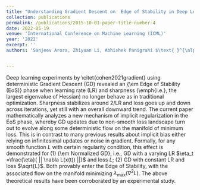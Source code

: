 ```yaml
---
title: "Understanding Gradient Descent on  Edge of Stability in Deep Learning"
collection: publications
permalink: /publications/2015-10-01-paper-title-number-4
date: 2022-05-19
venue: 'International Conference on Machine Learning (ICML)'
year: '2022'
excerpt: ''
authors: 'Sanjeev Arora, Zhiyuan Li, Abhishek Panigrahi $\text{ }^{\alpha-\beta}$'


---
```

Deep learning experiments by \citet{cohen2021gradient} using deterministic Gradient Descent (GD) revealed an {\em Edge of Stability (EoS)} phase when learning rate (LR) and sharpness (\emph{i.e.}, the largest eigenvalue of Hessian) no longer behave as in traditional optimization. Sharpness stabilizes around $2/$LR and loss goes up and down  across iterations, yet still with an overall downward trend. The current paper mathematically analyzes a new mechanism of implicit regularization in the EoS phase, whereby GD updates due to non-smooth loss landscape  turn out to evolve along some deterministic flow on the manifold of minimum loss. This is in contrast to many previous results about implicit bias either relying on infinitesimal updates or noise in gradient. Formally, for any smooth function $L$ with certain regularity condition, this effect is demonstrated for (1) {\em Normalized GD}, i.e., GD  with a varying 
   LR $\eta_t =\frac{\eta}{ || \nabla L(x(t)) ||}$ and loss $L$;  (2) GD with constant LR and loss $\sqrt{L}$.  Both provably enter the Edge of Stability, with the associated flow on the manifold minimizing $\lambda_{\max}(\nabla^2 L)$. The above theoretical results have been corroborated by an experimental study.
   
